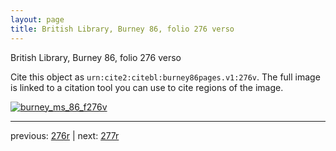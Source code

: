 ```yaml
---
layout: page
title: British Library, Burney 86, folio 276 verso
---
```


British Library, Burney 86, folio 276 verso

Cite this object as `urn:cite2:citebl:burney86pages.v1:276v`.  The full image is linked to a citation tool you can use to cite regions of the image.

[![burney_ms_86_f276v](http://www.homermultitext.org/iipsrv?IIIF=/project/homer/pyramidal/deepzoom/citebl/burney86imgs/v1/burney_ms_86_f276v.tif/full/800,/0/default.jpg)](http://www.homermultitext.org/ict2/?urn=urn:cite2:citebl:burney86imgs.v1:burney_ms_86_f276v) 

---

previous:  [276r](../276r/) | next: [277r](../277r/)